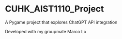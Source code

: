 # CUHK_AIST1110_Project
A Pygame project that explores ChatGPT API integration

Developed with my groupmate Marco Lo
